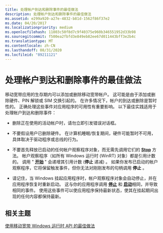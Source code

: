```yaml
---
title: 处理帐户到达和删除事件的最佳做法
description: 处理帐户到达和删除事件的最佳做法
ms.assetid: e299a920-a27e-4832-b81d-1562f86f37e2
ms.date: 04/20/2017
ms.localizationpriority: medium
ms.openlocfilehash: 11803c50f8d7c9f40375e960b346551952d33b98
ms.sourcegitcommit: f500ea2fbfd3e849eb82ee67d011443bff3e2b4c
ms.translationtype: MT
ms.contentlocale: zh-CN
ms.lasthandoff: 08/31/2020
ms.locfileid: "89211121"
---
```

# <a name="best-practices-for-handling-account-arrival-and-removal-events"></a>处理帐户到达和删除事件的最佳做法


移动宽带应用的生存期内可以添加或删除移动宽带帐户。 这可能是由于添加或删除硬件、PIN 解锁或 SIM 交换引起的。 在许多情况下，帐户的到达或删除是暂时性的。 正确处理这些事件对应用程序的可用性有重要影响。 以下最佳实践适用于处理帐户到达和删除事件：

-   删除正在使用的活动帐户时，请勿立即引发错误对话框。

-   不要假设用户已删除硬件。 在计算机睡眠/恢复期间，硬件可能暂时不可用，具体取决于驱动程序或总线的行为。

-   不要首先释放已启动的任何帐户观察程序对象，而无需先调用它们的 [**Stop**](/uwp/api/Windows.Networking.NetworkOperators.MobileBroadbandAccountWatcher#Windows_Networking_NetworkOperators_MobileBroadbandAccountWatcher_Stop) 方法。 帐户观察程序（如所有 Windows 运行时 (WinRT) 对象）都是引用计数的。 调用 " [**开始**](/uwp/api/Windows.Networking.NetworkOperators.MobileBroadbandAccountWatcher#Windows_Networking_NetworkOperators_MobileBroadbandAccountWatcher_Start) " 会递增其引用计数 (**停止** 递减) 。 如果你发布已启动的帐户观察程序，它将保留触发事件，但你无法对刚刚发布的句柄调用 **停止** 。

-   请记住，当 Windows 挂起应用程序时，帐户观察程序对象会自动停止，并在应用程序恢复时重新启动。 这与你的应用程序调用 [**停止**](/uwp/api/Windows.Networking.NetworkOperators.MobileBroadbandAccountWatcher#Windows_Networking_NetworkOperators_MobileBroadbandAccountWatcher_Stop) 和 [**启动**](/uwp/api/Windows.Networking.NetworkOperators.MobileBroadbandAccountWatcher#Windows_Networking_NetworkOperators_MobileBroadbandAccountWatcher_Start)相同，并导致相同的事件。 使用这些事件可以使应用程序保持最新状态，使其在挂起期间出现的任何内容都保持最新。

## <a name="span-idrelated_topicsspanrelated-topics"></a><span id="related_topics"></span>相关主题


[使用移动宽带 Windows 运行时 API 的最佳做法](best-practices-for-using-mobile-broadband-windows-runtime-api.md)

 

